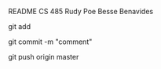 README 
CS 485 
Rudy Poe Besse Benavides


git add <file>

git commit -m "comment"

git push origin master
